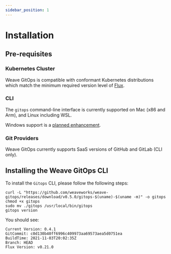 ```yaml
---
sidebar_position: 1
---
```

# Installation

## Pre-requisites

### Kubernetes Cluster
Weave GitOps is compatible with conformant Kubernetes distributions which match the minimum required version level of [Flux](https://fluxcd.io/docs/installation/#prerequisites).

### CLI
The `gitops` command-line interface is currently supported on Mac (x86 and Arm), and Linux including WSL.

Windows support is a [planned enhancement](https://github.com/weaveworks/weave-gitops/issues/663).

### Git Providers
Weave GitOps currently supports SaaS versions of GitHub and GitLab (CLI only).

## Installing the Weave GitOps CLI

To install the `Gitops` CLI, please follow the following steps:

```console
curl -L "https://github.com/weaveworks/weave-gitops/releases/download/v0.5.0/gitops-$(uname)-$(uname -m)" -o gitops
chmod +x gitops
sudo mv ./gitops /usr/local/bin/gitops
gitops version
```

You should see:

```console
Current Version: 0.4.1
GitCommit: c0d130b40ff6996c409973aa69573aea5d0751ea
BuildTime: 2021-11-03T20:02:35Z
Branch: HEAD
Flux Version: v0.21.0
```
